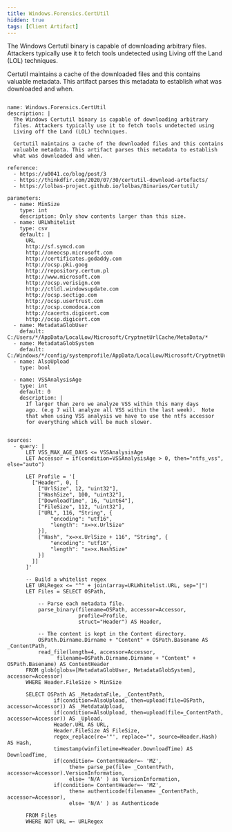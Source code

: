 ```yaml
---
title: Windows.Forensics.CertUtil
hidden: true
tags: [Client Artifact]
---
```


The Windows Certutil binary is capable of downloading arbitrary
files. Attackers typically use it to fetch tools undetected using
Living off the Land (LOL) techniques.

Certutil maintains a cache of the downloaded files and this contains
valuable metadata. This artifact parses this metadata to establish
what was downloaded and when.


<pre><code class="language-yaml">
name: Windows.Forensics.CertUtil
description: |
  The Windows Certutil binary is capable of downloading arbitrary
  files. Attackers typically use it to fetch tools undetected using
  Living off the Land (LOL) techniques.

  Certutil maintains a cache of the downloaded files and this contains
  valuable metadata. This artifact parses this metadata to establish
  what was downloaded and when.

reference:
  - https://u0041.co/blog/post/3
  - https://thinkdfir.com/2020/07/30/certutil-download-artefacts/
  - https://lolbas-project.github.io/lolbas/Binaries/Certutil/

parameters:
  - name: MinSize
    type: int
    description: Only show contents larger than this size.
  - name: URLWhitelist
    type: csv
    default: |
      URL
      http://sf.symcd.com
      http://oneocsp.microsoft.com
      http://certificates.godaddy.com
      http://ocsp.pki.goog
      http://repository.certum.pl
      http://www.microsoft.com
      http://ocsp.verisign.com
      http://ctldl.windowsupdate.com
      http://ocsp.sectigo.com
      http://ocsp.usertrust.com
      http://ocsp.comodoca.com
      http://cacerts.digicert.com
      http://ocsp.digicert.com
  - name: MetadataGlobUser
    default: C:/Users/*/AppData/LocalLow/Microsoft/CryptnetUrlCache/MetaData/*
  - name: MetadataGlobSystem
    default: C:/Windows/*/config/systemprofile/AppData/LocalLow/Microsoft/CryptnetUrlCache/MetaData/*
  - name: AlsoUpload
    type: bool

  - name: VSSAnalysisAge
    type: int
    default: 0
    description: |
      If larger than zero we analyze VSS within this many days
      ago. (e.g 7 will analyze all VSS within the last week).  Note
      that when using VSS analysis we have to use the ntfs accessor
      for everything which will be much slower.


sources:
  - query: |
      LET VSS_MAX_AGE_DAYS <= VSSAnalysisAge
      LET Accessor = if(condition=VSSAnalysisAge > 0, then="ntfs_vss", else="auto")

      LET Profile = '[
        ["Header", 0, [
          ["UrlSize", 12, "uint32"],
          ["HashSize", 100, "uint32"],
          ["DownloadTime", 16, "uint64"],
          ["FileSize", 112, "uint32"],
          ["URL", 116, "String", {
              "encoding": "utf16",
              "length": "x=>x.UrlSize"
          }],
          ["Hash", "x=>x.UrlSize + 116", "String", {
              "encoding": "utf16",
              "length": "x=>x.HashSize"
          }]
        ]]
      ]'

      -- Build a whitelist regex
      LET URLRegex <= "^" + join(array=URLWhitelist.URL, sep="|")
      LET Files = SELECT OSPath,

          -- Parse each metadata file.
          parse_binary(filename=OSPath, accessor=Accessor,
                       profile=Profile,
                       struct="Header") AS Header,

          -- The content is kept in the Content directory.
          OSPath.Dirname.Dirname + "Content" + OSPath.Basename AS _ContentPath,
          read_file(length=4, accessor=Accessor,
                filename=OSPath.Dirname.Dirname + "Content" + OSPath.Basename) AS ContentHeader
      FROM glob(globs=[MetadataGlobUser, MetadataGlobSystem], accessor=Accessor)
      WHERE Header.FileSize > MinSize

      SELECT OSPath AS _MetadataFile, _ContentPath,
               if(condition=AlsoUpload, then=upload(file=OSPath, accessor=Accessor)) AS _MetdataUpload,
               if(condition=AlsoUpload, then=upload(file=_ContentPath, accessor=Accessor)) AS _Upload,
               Header.URL AS URL,
               Header.FileSize AS FileSize,
               regex_replace(re='"', replace="", source=Header.Hash) AS Hash,
               timestamp(winfiletime=Header.DownloadTime) AS DownloadTime,
               if(condition= ContentHeader=~ 'MZ',
                    then= parse_pe(file= _ContentPath, accessor=Accessor).VersionInformation,
                    else= 'N/A' ) as VersionInformation,
               if(condition= ContentHeader=~ 'MZ',
                    then= authenticode(filename= _ContentPath, accessor=Accessor),
                    else= 'N/A' ) as Authenticode

      FROM Files
      WHERE NOT URL =~ URLRegex

</code></pre>

